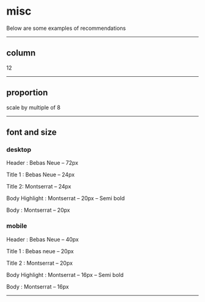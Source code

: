 # misc

Below are some examples of recommendations

---

## column

12

---

## proportion

scale by multiple of 8

---

## font and size

### desktop

Header : Bebas Neue – 72px

Title 1 : Bebas Neue – 24px

Title 2: Montserrat – 24px

Body Highlight : Montserrat – 20px – Semi bold

Body : Montserrat – 20px

### mobile

Header : Bebas Neue – 40px

Title 1 : Bebas neue – 20px

Title 2 : Montserrat – 20px

Body Highlight : Montserrat – 16px  – Semi bold

Body : Montserrat – 16px

---

